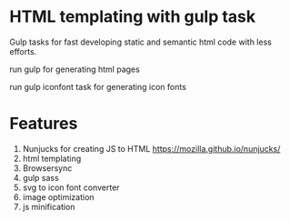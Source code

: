 # HTML templating with gulp task
Gulp tasks for fast developing static and semantic html code with less efforts.

run gulp for generating html pages

run gulp iconfont task for generating icon fonts

# Features
1. Nunjucks for creating JS to HTML https://mozilla.github.io/nunjucks/
2. html templating
3. Browsersync
4. gulp sass
5. svg to icon font converter
6. image optimization 
7. js minification
